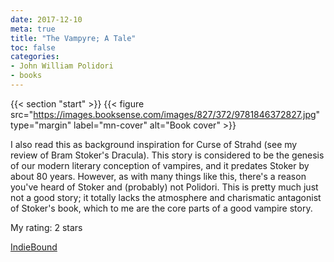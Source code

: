 ```yaml
---
date: 2017-12-10
meta: true
title: "The Vampyre; A Tale"
toc: false
categories:
- John William Polidori
- books
---
```


{{< section "start" >}}
{{< figure src="https://images.booksense.com/images/827/372/9781846372827.jpg" type="margin" label="mn-cover" alt="Book cover" >}}

I also read this as background inspiration for Curse of Strahd (see my review of Bram Stoker's Dracula). This story is considered to be the genesis of our modern literary conception of vampires, and it predates Stoker by about 80 years. However, as with many things like this, there's a reason you've heard of Stoker and (probably) not Polidori. This is pretty much just not a good story; it totally lacks the atmosphere and charismatic antagonist of Stoker's book, which to me are the core parts of a good vampire story.

My rating: 2 stars  

[IndieBound](https://www.indiebound.org/book/9781846372827)
